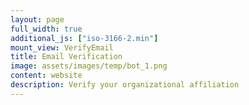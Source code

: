 ```yaml
---
layout: page
full_width: true
additional_js: ["iso-3166-2.min"]
mount_view: VerifyEmail
title: Email Verification
image: assets/images/temp/bot_1.png
content: website
description: Verify your organizational affiliation
---
```


<div id="verify-email-container"></div>
